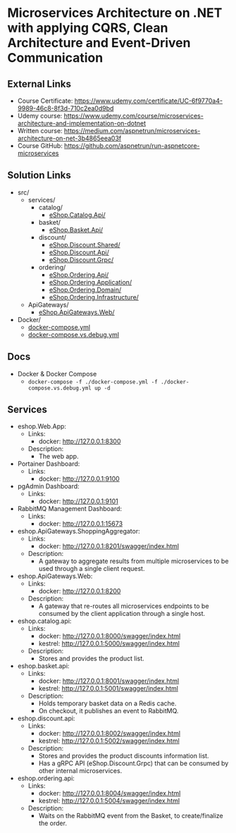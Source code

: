 # Microservices Architecture on .NET with applying CQRS, Clean Architecture and Event-Driven Communication

## External Links
- Course Certificate: https://www.udemy.com/certificate/UC-6f9770a4-9989-46c8-8f3d-710c2ea0d9bd
- Udemy course: https://www.udemy.com/course/microservices-architecture-and-implementation-on-dotnet
- Written course: https://medium.com/aspnetrun/microservices-architecture-on-net-3b4865eea03f
- Course GitHub: https://github.com/aspnetrun/run-aspnetcore-microservices

## Solution Links
- src/
  - services/
    - catalog/
      - [eShop.Catalog.Api/](./src/Services/Catalog/eShop.Catalog.Api/)
    - basket/
      - [eShop.Basket.Api/](./src/Services/Basket/eShop.Basket.Api/)
    - discount/
      - [eShop.Discount.Shared/](./src/Services/Discount/eShop.Discount.Shared/)
      - [eShop.Discount.Api/](./src/Services/Discount/eShop.Discount.Api/)
      - [eShop.Discount.Grpc/](./src/Services/Discount/eShop.Discount.Grpc/)
    - ordering/
      - [eShop.Ordering.Api/](./src/Services/Ordering/eShop.Ordering.Api/)
      - [eShop.Ordering.Application/](./src/Ordering/Application/eShop.Application.Api/)
      - [eShop.Ordering.Domain/](./src/Services/Ordering/eShop.Domain.Api/)
      - [eShop.Ordering.Infrastructure/](./src/Ordering/Infrastructure/eShop.Infrastructure.Api/)
  - ApiGateways/
    - [eShop.ApiGateways.Web/](./src/ApiGateways/eShop.ApiGateways.Web/)
- Docker/
  - [docker-compose.yml](./docker-compose.yml)
  - [docker-compose.vs.debug.yml](./docker-compose.vs.debug.yml)

## Docs
- Docker & Docker Compose
  - `docker-compose -f ./docker-compose.yml -f ./docker-compose.vs.debug.yml up -d`

## Services
- eshop.Web.App:
    - Links:
        - docker: http://127.0.0.1:8300
    - Description:
        - The web app.
- Portainer Dashboard:
    - Links:
        - docker: http://127.0.0.1:9100
- pgAdmin Dashboard:
    - Links:
        - docker: http://127.0.0.1:9101
- RabbitMQ Management Dashboard:
    - Links:
        - docker: http://127.0.0.1:15673
- eshop.ApiGateways.ShoppingAggregator:
    - Links:
        - docker: http://127.0.0.1:8201/swagger/index.html
    - Description:
        - A gateway to aggregate results from multiple microservices to be used through a single client request.
- eshop.ApiGateways.Web:
    - Links:
        - docker: http://127.0.0.1:8200
    - Description:
        - A gateway that re-routes all microservices endpoints to be consumed by the client application through a single host.
- eshop.catalog.api:
    - Links:
        - docker: http://127.0.0.1:8000/swagger/index.html
        - kestrel: http://127.0.0.1:5000/swagger/index.html
    - Description:
        - Stores and provides the product list.
- eshop.basket.api:
    - Links:
        - docker: http://127.0.0.1:8001/swagger/index.html
        - kestrel: http://127.0.0.1:5001/swagger/index.html
    - Description:
        - Holds temporary basket data on a Redis cache.
        - On checkout, it publishes an event to RabbitMQ.
- eshop.discount.api:
    - Links:
        - docker: http://127.0.0.1:8002/swagger/index.html
        - kestrel: http://127.0.0.1:5002/swagger/index.html
    - Description:
        - Stores and provides the product discounts information list.
        - Has a gRPC API (eShop.Discount.Grpc) that can be consumed by other internal microservices.
- eshop.ordering.api:
    - Links:
        - docker: http://127.0.0.1:8004/swagger/index.html
        - kestrel: http://127.0.0.1:5004/swagger/index.html
    - Description:
        - Waits on the RabbitMQ event from the Basket, to create/finalize the order.
